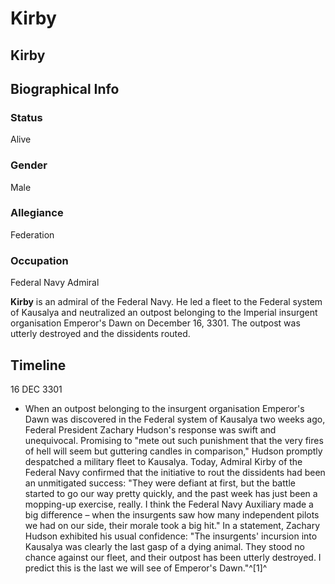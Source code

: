 # Kirby
## Kirby

		

## Biographical Info

### Status

Alive

### Gender

Male

### Allegiance

Federation

### Occupation

Federal Navy Admiral

**Kirby** is an admiral of the Federal Navy. He led a fleet to the Federal system of Kausalya and neutralized an outpost belonging to the Imperial insurgent organisation Emperor's Dawn on December 16, 3301. The outpost was utterly destroyed and the dissidents routed.

## Timeline

16 DEC 3301

- When an outpost belonging to the insurgent organisation Emperor's Dawn was discovered in the Federal system of Kausalya two weeks ago, Federal President Zachary Hudson's response was swift and unequivocal. Promising to "mete out such punishment that the very fires of hell will seem but guttering candles in comparison," Hudson promptly despatched a military fleet to Kausalya. Today, Admiral Kirby of the Federal Navy confirmed that the initiative to rout the dissidents had been an unmitigated success: "They were defiant at first, but the battle started to go our way pretty quickly, and the past week has just been a mopping-up exercise, really. I think the Federal Navy Auxiliary made a big difference – when the insurgents saw how many independent pilots we had on our side, their morale took a big hit." In a statement, Zachary Hudson exhibited his usual confidence: "The insurgents' incursion into Kausalya was clearly the last gasp of a dying animal. They stood no chance against our fleet, and their outpost has been utterly destroyed. I predict this is the last we will see of Emperor's Dawn."^[1]^